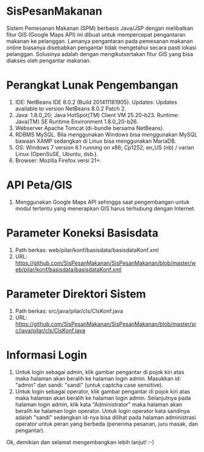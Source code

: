 # SisPesanMakanan
Sistem Pemesanan Makanan (SPM) berbasis Java/JSP dengan melibatkan fitur GIS (Google Maps API) ini dibuat untuk mempercepat pengantaran makanan ke pelanggan. Lamanya pengantaran pada pemesanan makanan online biasanya disebabkan pengantar tidak mengetahui secara pasti lokasi pelanggan. Solusinya adalah dengan mengikutsertakan fitur GIS yang bisa diakses oleh pengantar makanan.

# Perangkat Lunak Pengembangan
1. IDE: NetBeans IDE 8.0.2 (Build 201411181905). Updates: Updates available to version NetBeans 8.0.2 Patch 2.
2. Java: 1.8.0_20; Java HotSpot(TM) Client VM 25.20-b23. Runtime: Java(TM) SE Runtime Environment 1.8.0_20-b26.
3. Webserver Apache Tomcat (di-bundle bersama NetBeans).
4. RDBMS MySQL. Bila menggunakan Windows bisa menggunakan MySQL bawaan XAMP sedangkan di Linux bisa menggunakan MariaDB. 
5. OS: Windows 7 version 6.1 running on x86; Cp1252; en_US (nb) / varian Linux (OpenSuSE, Ubuntu, dsb.).
6. Browser: Mozilla Firefox versi 21+.

# API Peta/GIS
1. Menggunakan Google Maps API sehingga saat pengembangan untuk modul tertentu yang menerapkan GIS harus terhubung dengan Internet.

# Parameter Koneksi Basisdata
1. Path berkas: web/pilar/konf/basisdata/basisdataKonf.xml
2. URL: https://github.com/SisPesanMakanan/SisPesanMakanan/blob/master/web/pilar/konf/basisdata/basisdataKonf.xml

# Parameter Direktori Sistem
1. Path berkas: src/java/pilar/cls/ClsKonf.java
2. URL: https://github.com/SisPesanMakanan/SisPesanMakanan/blob/master/src/java/pilar/cls/ClsKonf.java

# Informasi Login
1. Untuk login sebagai admin, klik gambar pengantar di pojok kiri atas maka halaman akan beralih ke halaman login admin. Masukkan id: "admin" dan sandi: "sandi" (untuk captcha case sensitive).
2. Untuk login sebagai operator, klik gambar pengantar di pojok kiri atas maka halaman akan beralih ke halaman login admin. Selanjutnya pada halaman login admin, klik kata "Administrator" maka halaman akan beralih ke halaman login operator. Untuk login operator kata sandinya adalah "sandi" sedangkan id-nya bisa dilihat pada halaman administrasi operator untuk peran yang berbeda (penerima pesanan, juru masak, dan pengantar).

Ok, demikian dan selamat mengembangkan lebih lanjut! :-)
